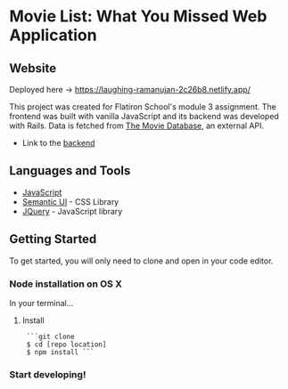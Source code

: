 # Movie List: What You Missed Web Application

## Website
Deployed here -> https://laughing-ramanujan-2c26b8.netlify.app/

This project was created for Flatiron School's module 3 assignment. The frontend was built with vanilla JavaScript and its backend was developed with Rails. Data is fetched from [The Movie Database](https://www.themoviedb.org/), an external API.

* Link to the [backend](https://github.com/stephaniezou1/Movies-You-Missed-Backend)


## Languages and Tools

* [JavaScript](https://www.javascript.com/)
* [Semantic UI](https://semantic-ui.com/) - CSS Library
* [JQuery](https://jquery.com/) - JavaScript library

## Getting Started

To get started, you will only need to clone and open in your code editor.

### Node installation on OS X

In your terminal...

1. Install

        ```git clone
        $ cd [repo location]
        $ npm install ```

    
  ### Start developing!
